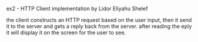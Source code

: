 ex2 - HTTP Client implementation by Lidor Eliyahu Shelef

the client constructs an HTTP request based on the user input, 
then it send it to the server and gets a reply back from the server.
after reading the eply it will display it on the screen for the user to see.

